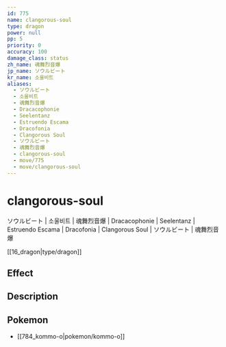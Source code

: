 ```yaml
---
id: 775
name: clangorous-soul
type: dragon
power: null
pp: 5
priority: 0
accuracy: 100
damage_class: status
zh_name: 魂舞烈音爆
jp_name: ソウルビート
kr_name: 소울비트
aliases:
  - ソウルビート
  - 소울비트
  - 魂舞烈音爆
  - Dracacophonie
  - Seelentanz
  - Estruendo Escama
  - Dracofonia
  - Clangorous Soul
  - ソウルビート
  - 魂舞烈音爆
  - clangorous-soul
  - move/775
  - move/clangorous-soul
---
```

# clangorous-soul
    
ソウルビート | 소울비트 | 魂舞烈音爆 | Dracacophonie | Seelentanz | Estruendo Escama | Dracofonia | Clangorous Soul | ソウルビート | 魂舞烈音爆

[[16_dragon|type/dragon]]

## Effect



## Description



## Pokemon

- [[784_kommo-o|pokemon/kommo-o]]

